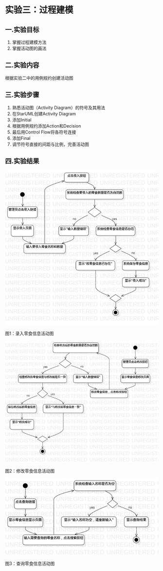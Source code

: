 # 实验三：过程建模

## 一.实验目标

1. 掌握过程建模方法
2. 掌握活动图的画法

## 二.实验内容

根据实验二中的用例规约创建活动图

## 三.实验步骤

1. 熟悉活动图（Activity Diagram）的符号及其用法
2. 在StarUML创建Activity Diagram
3. 添加Initial
4. 根据用例规约添加Action和Decision
5. 最后用Control Flow将各符号连接
6. 添加Final
7. 调节符号直接的间距与比例，完善活动图

## 四.实验结果

![录入零食信息](./model3_1.jpg)

图1：录入零食信息活动图

![修改零食信息](./model3_2.jpg)

图2：修改零食信息活动图

![查询零食信息](./model3_3.jpg)

图3：查询零食信息活动图
